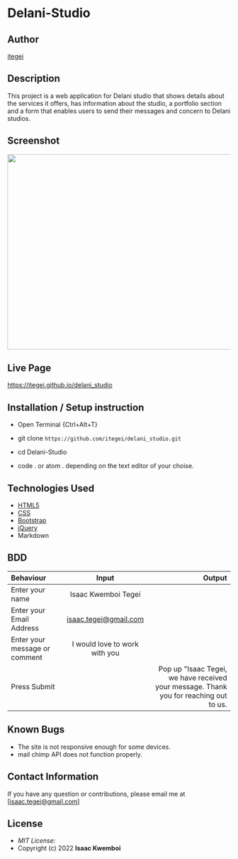 # Delani-Studio

## Author

[itegei](https://github.com/itegei)

## Description

This project is a web application for Delani studio that shows details about the services it offers, has information about the studio, a portfolio section and a form that enables users to send their messages and concern to Delani studios. 

## Screenshot
<img src="https://raw.githubusercontent.com/itegei/delani_studio/master/images/delanihome.png" width="900px" height="440px">

## Live Page 
https://itegei.github.io/delani_studio 


## Installation / Setup instruction
* Open Terminal {Ctrl+Alt+T}

* git clone ```https://github.com/itegei/delani_studio.git```

* cd Delani-Studio

* code . or atom . depending on the text editor of your choise.

## Technologies Used

* [HTML5](https://github.com/topics/html5)
* [CSS](https://github.com/topics/css3)
* [Bootstrap](https://github.com/topics/bootstrap)
* [jQuery](https://github.com/topics/javascript)
* Markdown


## BDD
| Behaviour      | Input        | Output       |
| :------------- | :----------: | -----------: |
| Enter your name  |   Isaac Kwemboi Tegei |     |
| Enter your Email Address  | isaac.tegei@gmail.com |   |
| Enter your message or comment   |  I would love to work with you     |     |
| Press Submit|     |Pop up "Isaac Tegei, we have received your message. Thank you for reaching out to us.|

## Known Bugs
* The site is not responsive enough for some devices. 
* mail chimp API does not function properly.

## Contact Information 

If you have any question or contributions, please email me at [isaac.tegei@gmail.com]

## License
* *MIT License:*
* Copyright (c) 2022 **Isaac Kwemboi**
